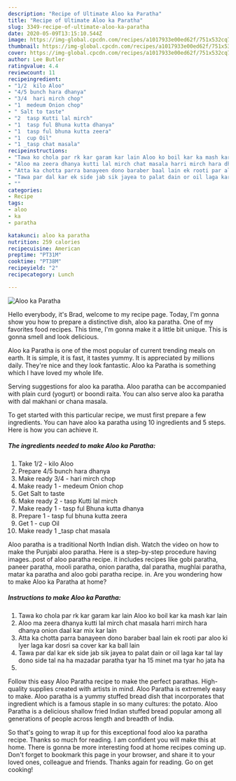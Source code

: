 ```yaml
---
description: "Recipe of Ultimate Aloo ka Paratha"
title: "Recipe of Ultimate Aloo ka Paratha"
slug: 3349-recipe-of-ultimate-aloo-ka-paratha
date: 2020-05-09T13:15:10.544Z
image: https://img-global.cpcdn.com/recipes/a1017933e00ed62f/751x532cq70/aloo-ka-paratha-recipe-main-photo.jpg
thumbnail: https://img-global.cpcdn.com/recipes/a1017933e00ed62f/751x532cq70/aloo-ka-paratha-recipe-main-photo.jpg
cover: https://img-global.cpcdn.com/recipes/a1017933e00ed62f/751x532cq70/aloo-ka-paratha-recipe-main-photo.jpg
author: Lee Butler
ratingvalue: 4.4
reviewcount: 11
recipeingredient:
- "1/2  kilo Aloo"
- "4/5 bunch hara dhanya"
- "3/4  hari mirch chop"
- "1  medeum Onion chop"
- " Salt to taste"
- "2  tasp Kutti lal mirch"
- "1  tasp ful Bhuna kutta dhanya"
- "1  tasp ful bhuna kutta zeera"
- "1  cup Oil"
- "1 _tasp chat masala"
recipeinstructions:
- "Tawa ko chola par rk kar garam kar lain Aloo ko boil kar ka mash kar lain"
- "Aloo ma zeera dhanya kutti lal mirch chat masala harri mirch hara dhanya onion daal kar mix kar lain"
- "Atta ka chotta parra banayeen dono baraber baal lain ek rooti par aloo ki lyer laga kar dosri sa cover kar ka ball lain"
- "Tawa par dal kar ek side jab sik jayea to palat dain or oil laga kar tal lay dono side tal na ha mazadar paratha tyar ha 15 minet ma tyar ho jata ha"
- ""
categories:
- Recipe
tags:
- aloo
- ka
- paratha

katakunci: aloo ka paratha 
nutrition: 259 calories
recipecuisine: American
preptime: "PT31M"
cooktime: "PT38M"
recipeyield: "2"
recipecategory: Lunch

---
```



![Aloo ka Paratha](https://img-global.cpcdn.com/recipes/a1017933e00ed62f/751x532cq70/aloo-ka-paratha-recipe-main-photo.jpg)

Hello everybody, it's Brad, welcome to my recipe page. Today, I'm gonna show you how to prepare a distinctive dish, aloo ka paratha. One of my favorites food recipes. This time, I'm gonna make it a little bit unique. This is gonna smell and look delicious.

Aloo ka Paratha is one of the most popular of current trending meals on earth. It is simple, it is fast, it tastes yummy. It is appreciated by millions daily. They're nice and they look fantastic. Aloo ka Paratha is something which I have loved my whole life.

Serving suggestions for aloo ka paratha. Aloo paratha can be accompanied with plain curd (yogurt) or boondi raita. You can also serve aloo ka paratha with dal makhani or chana masala.


To get started with this particular recipe, we must first prepare a few ingredients. You can have aloo ka paratha using 10 ingredients and 5 steps. Here is how you can achieve it.

<!--inarticleads1-->

##### The ingredients needed to make Aloo ka Paratha:

1. Take 1/2 - kilo Aloo
1. Prepare 4/5 bunch hara dhanya
1. Make ready 3/4 - hari mirch chop
1. Make ready 1 - medeum Onion chop
1. Get  Salt to taste
1. Make ready 2 - tasp Kutti lal mirch
1. Make ready 1 - tasp ful Bhuna kutta dhanya
1. Prepare 1 - tasp ful bhuna kutta zeera
1. Get 1 - cup Oil
1. Make ready 1 _tasp chat masala


Aloo paratha is a traditional North Indian dish. Watch the video on how to make the Punjabi aloo paratha. Here is a step-by-step procedure having images..post of aloo paratha recipe. it includes recipes like gobi paratha, paneer paratha, mooli paratha, onion paratha, dal paratha, mughlai paratha, matar ka paratha and aloo gobi paratha recipe. in. Are you wondering how to make Aloo ka Paratha at home? 

<!--inarticleads2-->

##### Instructions to make Aloo ka Paratha:

1. Tawa ko chola par rk kar garam kar lain Aloo ko boil kar ka mash kar lain
1. Aloo ma zeera dhanya kutti lal mirch chat masala harri mirch hara dhanya onion daal kar mix kar lain
1. Atta ka chotta parra banayeen dono baraber baal lain ek rooti par aloo ki lyer laga kar dosri sa cover kar ka ball lain
1. Tawa par dal kar ek side jab sik jayea to palat dain or oil laga kar tal lay dono side tal na ha mazadar paratha tyar ha 15 minet ma tyar ho jata ha
1. 


Follow this easy Aloo Paratha recipe to make the perfect parathas. High-quality supplies created with artists in mind. Aloo Paratha is extremely easy to make. Aloo paratha is a yummy stuffed bread dish that incorporates that ingredient which is a famous staple in so many cultures: the potato. Aloo Paratha is a delicious shallow fried Indian stuffed bread popular among all generations of people across length and breadth of India. 

So that's going to wrap it up for this exceptional food aloo ka paratha recipe. Thanks so much for reading. I am confident you will make this at home. There is gonna be more interesting food at home recipes coming up. Don't forget to bookmark this page in your browser, and share it to your loved ones, colleague and friends. Thanks again for reading. Go on get cooking!

